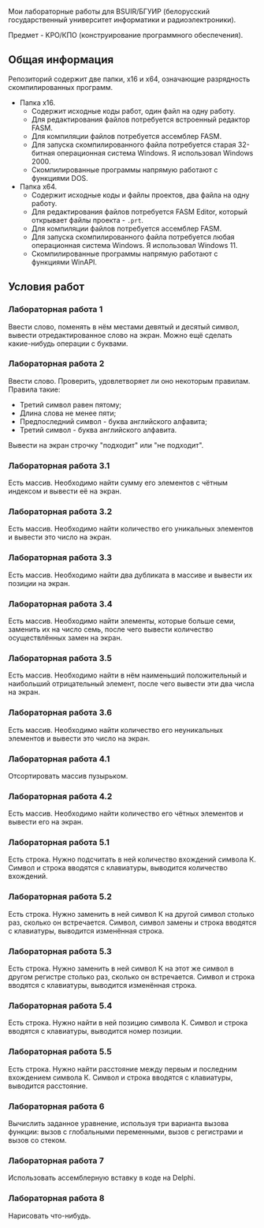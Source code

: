 Мои лабораторные работы для BSUIR/БГУИР (белорусский государственный университет информатики и радиоэлектроники).

Предмет - KPO/КПО (конструирование программного обеспечения).

## Общая информация

Репозиторий содержит две папки, x16 и x64, означающие разрядность скомпилированных программ.

* Папка x16.
  * Содержит исходные коды работ, один файл на одну работу.
  * Для редактирования файлов потребуется встроенный редактор FASM.
  * Для компиляции файлов потребуется ассемблер FASM.
  * Для запуска скомпилированного файла потребуется старая 32-битная операционная система Windows. Я использовал Windows 2000.
  * Скомпилированные программы напрямую работают с функциями DOS.
* Папка x64.
  * Содержит исходные коды и файлы проектов, два файла на одну работу.
  * Для редактирования файлов потребуется FASM Editor, который открывает файлы проекта - `.prt`.
  * Для компиляции файлов потребуется ассемблер FASM.
  * Для запуска скомпилированного файла потребуется любая операционная система Windows. Я использовал Windows 11.
  * Скомпилированные программы напрямую работают с функциями WinAPI.

## Условия работ

### Лабораторная работа 1

Ввести слово, поменять в нём местами девятый и десятый символ, вывести отредактированное слово на экран. Можно ещё сделать какие-нибудь операции с буквами.

### Лабораторная работа 2

Ввести слово. Проверить, удовлетворяет ли оно некоторым правилам. Правила такие:

* Третий символ равен пятому;
* Длина слова не менее пяти;
* Предпоследний символ - буква английского алфавита;
* Третий символ - буква английского алфавита.

Вывести на экран строчку "подходит" или "не подходит".

### Лабораторная работа 3.1

Есть массив. Необходимо найти сумму его элементов с чётным индексом и вывести её на экран.

### Лабораторная работа 3.2

Есть массив. Необходимо найти количество его уникальных элементов и вывести это число на экран.

### Лабораторная работа 3.3

Есть массив. Необходимо найти два дубликата в массиве и вывести их позиции на экран.

### Лабораторная работа 3.4

Есть массив. Необходимо найти элементы, которые больше семи, заменить их на число семь, после чего вывести количество осуществлённых замен на экран.

### Лабораторная работа 3.5

Есть массив. Необходимо найти в нём наименьший положительный и наибольший отрицательный элемент, после чего вывести эти два числа на экран.

### Лабораторная работа 3.6

Есть массив. Необходимо найти количество его неуникальных элементов и вывести это число на экран.

### Лабораторная работа 4.1

Отсортировать массив пузырьком.

### Лабораторная работа 4.2

Есть массив. Необходимо найти количество его чётных элементов и вывести его на экран.

### Лабораторная работа 5.1

Есть строка. Нужно подсчитать в ней количество вхождений символа К. Символ и строка вводятся с клавиатуры, выводится количество вхождений.

### Лабораторная работа 5.2

Есть строка. Нужно заменить в ней символ К на другой символ столько раз, сколько он встречается. Символ, символ замены и строка вводятся с клавиатуры, выводится изменённая строка.

### Лабораторная работа 5.3

Есть строка. Нужно заменить в ней символ К на этот же символ в другом регистре столько раз, сколько он встречается. Символ и строка вводятся с клавиатуры, выводится изменённая строка.

### Лабораторная работа 5.4

Есть строка. Нужно найти в ней позицию символа К. Символ и строка вводятся с клавиатуры, выводится номер позиции.

### Лабораторная работа 5.5

Есть строка. Нужно найти расстояние между первым и последним вхождением символа К. Символ и строка вводятся с клавиатуры, выводится расстояние.

### Лабораторная работа 6

Вычислить заданное уравнение, используя три варианта вызова функции: вызов с глобальными переменными, вызов с регистрами и вызов со стеком.
<h3> Лабораторная работа 7 </h3>

Использовать ассемблерную вставку в коде на Delphi. 

<h3> Лабораторная работа 8 </h3>

Нарисовать что-нибудь. 
